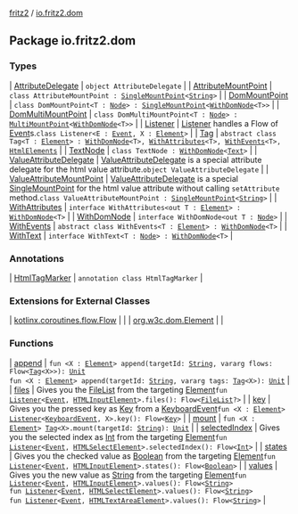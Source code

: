 [fritz2](../index.md) / [io.fritz2.dom](./index.md)

## Package io.fritz2.dom

### Types

| [AttributeDelegate](-attribute-delegate/index.md) | `object AttributeDelegate` |
| [AttributeMountPoint](-attribute-mount-point/index.md) | `class AttributeMountPoint : `[`SingleMountPoint`](../io.fritz2.binding/-single-mount-point/index.md)`<`[`String`](https://kotlinlang.org/api/latest/jvm/stdlib/kotlin/-string/index.html)`>` |
| [DomMountPoint](-dom-mount-point/index.md) | `class DomMountPoint<T : `[`Node`](https://kotlinlang.org/api/latest/jvm/stdlib/org.w3c.dom/-node/index.html)`> : `[`SingleMountPoint`](../io.fritz2.binding/-single-mount-point/index.md)`<`[`WithDomNode`](-with-dom-node/index.md)`<T>>` |
| [DomMultiMountPoint](-dom-multi-mount-point/index.md) | `class DomMultiMountPoint<T : `[`Node`](https://kotlinlang.org/api/latest/jvm/stdlib/org.w3c.dom/-node/index.html)`> : `[`MultiMountPoint`](../io.fritz2.binding/-multi-mount-point/index.md)`<`[`WithDomNode`](-with-dom-node/index.md)`<T>>` |
| [Listener](-listener/index.md) | [Listener](-listener/index.md) handles a Flow of [Event](https://kotlinlang.org/api/latest/jvm/stdlib/org.w3c.dom.events/-event/index.html)s.`class Listener<E : `[`Event`](https://kotlinlang.org/api/latest/jvm/stdlib/org.w3c.dom.events/-event/index.html)`, X : `[`Element`](https://kotlinlang.org/api/latest/jvm/stdlib/org.w3c.dom/-element/index.html)`>` |
| [Tag](-tag/index.md) | `abstract class Tag<T : `[`Element`](https://kotlinlang.org/api/latest/jvm/stdlib/org.w3c.dom/-element/index.html)`> : `[`WithDomNode`](-with-dom-node/index.md)`<T>, `[`WithAttributes`](-with-attributes/index.md)`<T>, `[`WithEvents`](-with-events/index.md)`<T>, `[`HtmlElements`](../io.fritz2.dom.html/-html-elements/index.md) |
| [TextNode](-text-node/index.md) | `class TextNode : `[`WithDomNode`](-with-dom-node/index.md)`<`[`Text`](https://kotlinlang.org/api/latest/jvm/stdlib/org.w3c.dom/-text/index.html)`>` |
| [ValueAttributeDelegate](-value-attribute-delegate/index.md) | [ValueAttributeDelegate](-value-attribute-delegate/index.md) is a special attribute delegate for the html value attribute.`object ValueAttributeDelegate` |
| [ValueAttributeMountPoint](-value-attribute-mount-point/index.md) | [ValueAttributeDelegate](-value-attribute-delegate/index.md) is a special [SingleMountPoint](../io.fritz2.binding/-single-mount-point/index.md) for the html value attribute without calling `setAttribute` method.`class ValueAttributeMountPoint : `[`SingleMountPoint`](../io.fritz2.binding/-single-mount-point/index.md)`<`[`String`](https://kotlinlang.org/api/latest/jvm/stdlib/kotlin/-string/index.html)`>` |
| [WithAttributes](-with-attributes/index.md) | `interface WithAttributes<out T : `[`Element`](https://kotlinlang.org/api/latest/jvm/stdlib/org.w3c.dom/-element/index.html)`> : `[`WithDomNode`](-with-dom-node/index.md)`<T>` |
| [WithDomNode](-with-dom-node/index.md) | `interface WithDomNode<out T : `[`Node`](https://kotlinlang.org/api/latest/jvm/stdlib/org.w3c.dom/-node/index.html)`>` |
| [WithEvents](-with-events/index.md) | `abstract class WithEvents<T : `[`Element`](https://kotlinlang.org/api/latest/jvm/stdlib/org.w3c.dom/-element/index.html)`> : `[`WithDomNode`](-with-dom-node/index.md)`<T>` |
| [WithText](-with-text/index.md) | `interface WithText<T : `[`Node`](https://kotlinlang.org/api/latest/jvm/stdlib/org.w3c.dom/-node/index.html)`> : `[`WithDomNode`](-with-dom-node/index.md)`<T>` |

### Annotations

| [HtmlTagMarker](-html-tag-marker/index.md) | `annotation class HtmlTagMarker` |

### Extensions for External Classes

| [kotlinx.coroutines.flow.Flow](kotlinx.coroutines.flow.-flow/index.md) |  |
| [org.w3c.dom.Element](org.w3c.dom.-element/index.md) |  |

### Functions

| [append](append.md) | `fun <X : `[`Element`](https://kotlinlang.org/api/latest/jvm/stdlib/org.w3c.dom/-element/index.html)`> append(targetId: `[`String`](https://kotlinlang.org/api/latest/jvm/stdlib/kotlin/-string/index.html)`, vararg flows: Flow<`[`Tag`](-tag/index.md)`<X>>): `[`Unit`](https://kotlinlang.org/api/latest/jvm/stdlib/kotlin/-unit/index.html)<br>`fun <X : `[`Element`](https://kotlinlang.org/api/latest/jvm/stdlib/org.w3c.dom/-element/index.html)`> append(targetId: `[`String`](https://kotlinlang.org/api/latest/jvm/stdlib/kotlin/-string/index.html)`, vararg tags: `[`Tag`](-tag/index.md)`<X>): `[`Unit`](https://kotlinlang.org/api/latest/jvm/stdlib/kotlin/-unit/index.html) |
| [files](files.md) | Gives you the [FileList](https://kotlinlang.org/api/latest/jvm/stdlib/org.w3c.files/-file-list/index.html) from the targeting [Element](https://kotlinlang.org/api/latest/jvm/stdlib/org.w3c.dom/-element/index.html)`fun `[`Listener`](-listener/index.md)`<`[`Event`](https://kotlinlang.org/api/latest/jvm/stdlib/org.w3c.dom.events/-event/index.html)`, `[`HTMLInputElement`](https://kotlinlang.org/api/latest/jvm/stdlib/org.w3c.dom/-h-t-m-l-input-element/index.html)`>.files(): Flow<`[`FileList`](https://kotlinlang.org/api/latest/jvm/stdlib/org.w3c.files/-file-list/index.html)`?>` |
| [key](key.md) | Gives you the pressed key as [Key](../io.fritz2.dom.html/-key/index.md) from a [KeyboardEvent](https://kotlinlang.org/api/latest/jvm/stdlib/org.w3c.dom.events/-keyboard-event/index.html)`fun <X : `[`Element`](https://kotlinlang.org/api/latest/jvm/stdlib/org.w3c.dom/-element/index.html)`> `[`Listener`](-listener/index.md)`<`[`KeyboardEvent`](https://kotlinlang.org/api/latest/jvm/stdlib/org.w3c.dom.events/-keyboard-event/index.html)`, X>.key(): Flow<`[`Key`](../io.fritz2.dom.html/-key/index.md)`>` |
| [mount](mount.md) | `fun <X : `[`Element`](https://kotlinlang.org/api/latest/jvm/stdlib/org.w3c.dom/-element/index.html)`> `[`Tag`](-tag/index.md)`<X>.mount(targetId: `[`String`](https://kotlinlang.org/api/latest/jvm/stdlib/kotlin/-string/index.html)`): `[`Unit`](https://kotlinlang.org/api/latest/jvm/stdlib/kotlin/-unit/index.html) |
| [selectedIndex](selected-index.md) | Gives you the selected index as [Int](https://kotlinlang.org/api/latest/jvm/stdlib/kotlin/-int/index.html) from the targeting [Element](https://kotlinlang.org/api/latest/jvm/stdlib/org.w3c.dom/-element/index.html)`fun `[`Listener`](-listener/index.md)`<`[`Event`](https://kotlinlang.org/api/latest/jvm/stdlib/org.w3c.dom.events/-event/index.html)`, `[`HTMLSelectElement`](https://kotlinlang.org/api/latest/jvm/stdlib/org.w3c.dom/-h-t-m-l-select-element/index.html)`>.selectedIndex(): Flow<`[`Int`](https://kotlinlang.org/api/latest/jvm/stdlib/kotlin/-int/index.html)`>` |
| [states](states.md) | Gives you the checked value as [Boolean](https://kotlinlang.org/api/latest/jvm/stdlib/kotlin/-boolean/index.html) from the targeting [Element](https://kotlinlang.org/api/latest/jvm/stdlib/org.w3c.dom/-element/index.html)`fun `[`Listener`](-listener/index.md)`<`[`Event`](https://kotlinlang.org/api/latest/jvm/stdlib/org.w3c.dom.events/-event/index.html)`, `[`HTMLInputElement`](https://kotlinlang.org/api/latest/jvm/stdlib/org.w3c.dom/-h-t-m-l-input-element/index.html)`>.states(): Flow<`[`Boolean`](https://kotlinlang.org/api/latest/jvm/stdlib/kotlin/-boolean/index.html)`>` |
| [values](values.md) | Gives you the new value as [String](https://kotlinlang.org/api/latest/jvm/stdlib/kotlin/-string/index.html) from the targeting [Element](https://kotlinlang.org/api/latest/jvm/stdlib/org.w3c.dom/-element/index.html)`fun `[`Listener`](-listener/index.md)`<`[`Event`](https://kotlinlang.org/api/latest/jvm/stdlib/org.w3c.dom.events/-event/index.html)`, `[`HTMLInputElement`](https://kotlinlang.org/api/latest/jvm/stdlib/org.w3c.dom/-h-t-m-l-input-element/index.html)`>.values(): Flow<`[`String`](https://kotlinlang.org/api/latest/jvm/stdlib/kotlin/-string/index.html)`>`<br>`fun `[`Listener`](-listener/index.md)`<`[`Event`](https://kotlinlang.org/api/latest/jvm/stdlib/org.w3c.dom.events/-event/index.html)`, `[`HTMLSelectElement`](https://kotlinlang.org/api/latest/jvm/stdlib/org.w3c.dom/-h-t-m-l-select-element/index.html)`>.values(): Flow<`[`String`](https://kotlinlang.org/api/latest/jvm/stdlib/kotlin/-string/index.html)`>`<br>`fun `[`Listener`](-listener/index.md)`<`[`Event`](https://kotlinlang.org/api/latest/jvm/stdlib/org.w3c.dom.events/-event/index.html)`, `[`HTMLTextAreaElement`](https://kotlinlang.org/api/latest/jvm/stdlib/org.w3c.dom/-h-t-m-l-text-area-element/index.html)`>.values(): Flow<`[`String`](https://kotlinlang.org/api/latest/jvm/stdlib/kotlin/-string/index.html)`>` |

